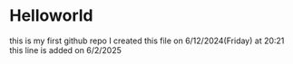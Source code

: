 # Helloworld
this is my first github repo
I created this file on 6/12/2024(Friday) at 20:21 
this line is added on 6/2/2025
